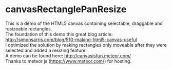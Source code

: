 canvasRectanglePanResize
========================
This is a demo of the HTML5 canvas containing selectable, draggable and resizeable rectangles.<br>
The foundation of this demo this great blog article: http://simonsarris.com/blog/510-making-html5-canvas-useful<br>
I optimized the solution by making rectangles only moveable after they were selected and added a resizing feature.<br>
A demo can be found here: http://canvasisfun.meteor.com/<br>
Thanks to meteor js (https://www.meteor.com/) for hosting.
